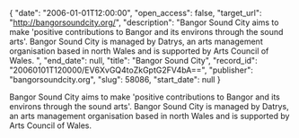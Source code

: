 {
  "date": "2006-01-01T12:00:00", 
  "open_access": false, 
  "target_url": "http://bangorsoundcity.org/", 
  "description": "Bangor Sound City aims to make 'positive contributions to Bangor and its environs through the sound arts'. Bangor Sound City is managed by Datrys, an arts management organisation based in north Wales and is supported by Arts Council of Wales.  ", 
  "end_date": null, 
  "title": "Bangor Sound City", 
  "record_id": "20060101T120000/EV6XvGQ4toZkGptG2FV4bA==", 
  "publisher": "bangorsoundcity.org", 
  "slug": 58086, 
  "start_date": null
}

Bangor Sound City aims to make 'positive contributions to Bangor and its environs through the sound arts'. Bangor Sound City is managed by Datrys, an arts management organisation based in north Wales and is supported by Arts Council of Wales.  